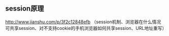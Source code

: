 ## session原理

http://www.jianshu.com/p/3f2c12848efb （session机制、浏览器在什么情况可共享session、对不支持cookie的手机浏览器如何共享session、URL地址重写）